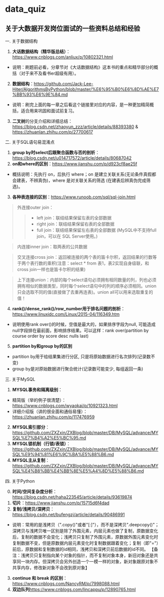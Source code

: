 # data_quiz
## 关于大数据开发岗位面试的一些资料总结和经验

一. 关于数据结构
1. **大话数据结构（精华版总结）**：https://www.cnblogs.com/anliux/p/10802321.html
* 说明：刷题前必看，分章节对《大话数据结构》这本书的重点和精华部分的概括（对于来不及看书er超级有用）。
2. **数据结构**：https://github.com/Jack-Lee-Hiter/AlgorithmsByPython/blob/master/%E6%95%B0%E6%8D%AE%E7%BB%93%E6%9E%84.md
* 说明：刷完上面的每一章之后看这个链接里对应的内容，是一种更加精简概括，适合用来巩固和面试前复习。
3. **二叉树**的分支介绍和详细总结：https://blog.csdn.net/zhaoyun_zzz/article/details/88393380  &  https://zhuanlan.zhihu.com/p/27700617

二. 关于SQL语句易混淆点
1. **group by时select后跟聚合函数与否的剖析**：https://blog.csdn.net/u014717572/article/details/80687042
2. **on和where的区别**：https://www.jianshu.com/p/d923cf8ae25f
* 概括说明：先执行 on，后执行 where；on 是建立关联关系(无论条件真假都会建表，不辨真伪)，where 是对关联关系的筛选 (在建表后辨真伪完成筛选)。
3. **各种表连接的区别**：https://www.runoob.com/sql/sql-join.html
>外连接outer join：
>>* left join：联结结果保留左表的全部数据
>>* right join：联结结果保留右表的全部数据
>>* full join：联结结果保留左右表的全部数据 (MySQL中不支持full join，可以在 SQL Server使用。)

>内连接inner join：取两表的公共数据 

>交叉连接cross join：返回被连接的两个表的笛卡尔积，返回结果的行数等于两个表行数的乘积(注意：select * from 表1，表2实现自身级联，和cross join一样也是笛卡尔积的结果) 

>上下连接union：内部的每个select语句必须拥有相同数量的列，列也必须拥有相似的数据类型，同时每个select语句中的列的顺序必须相同。union只会选取不同的值(直接做了去重再连表)。union all可以用来选取重复的值！ 
4. **rank()/dense_rank()/row_number用于排名问题的剖析**：https://www.linuxidc.com/Linux/2015-04/116349.htm
* 说明使用rank over()的时候，空值是最大的，如果排序字段为null, 可能造成null字段排在最前面，影响排序结果。可以这样：rank over(partition by course order by score desc nulls last)
5. **partition by和group by的区别**
* partition by用于给结果集进行分区, 只是将原始数据进行名次排列(记录数不变)
* group by是对原始数据进行聚合统计(记录数可能变少, 每组返回一条)

三. 关于MySQL
1. **MYSQL事务和隔离级别**：
* 精简版（举的例子很清楚）：https://www.cnblogs.com/wyaokai/p/10921323.html
* 详细介绍版（讲的很全面和通俗易懂）：https://zhuanlan.zhihu.com/p/117476959
2. **MYSQL索引部分**：https://github.com/ZXZxin/ZXBlog/blob/master/DB/MySQL/advance/MYSQL%E7%B4%A2%E5%BC%95.md
3. **MYSQL锁机制（行锁/表锁）**：https://github.com/ZXZxin/ZXBlog/blob/master/DB/MySQL/advance/MYSQL%E9%94%81%E6%9C%BA%E5%88%B6.md
4. **MYSQL主从复制**：https://github.com/ZXZxin/ZXBlog/blob/master/DB/MySQL/advance/MYSQL%E4%B8%BB%E4%BB%8E%E5%A4%8D%E5%88%B6.md



四. 关于Python

0. **时间/空间复杂度分析**：https://blog.csdn.net/haha223545/article/details/93619874
1. **切片**：https://www.jianshu.com/p/15715d6f4dad
2. **复制/浅拷贝/深拷贝**：https://blog.csdn.net/bufengzj/article/details/90486991
* 说明：常用的是浅拷贝（".copy()"或者"[:]"），而不是深拷贝".deepcopy()"；深拷贝与浅拷贝唯一区别是除了外围元素，内层元素也做了复制，原数据变化后，复制的数据不会变化；浅拷贝只复制了外围元素，原数据外围元素变化时复制数据不变，但是原数据内层元素变化时复制数据跟着变化；复制（即"="）前后，原数据和复制数据的id相同，浅拷贝和深拷贝前后数据的id不同。
【备注：浅拷贝只复制指向某个对象的指针，而不复制对象本身，新旧对象还是共享同一块内存。但深拷贝会另外创造一个一模一样的对象，新对象跟原对象不共享内存，修改新对象不会改到原对象】
3. **continue 和 break 的区别**：https://www.cnblogs.com/NancyRM/p/7998088.html
4. **双边队列**https://www.cnblogs.com/lincappu/p/12890765.html



